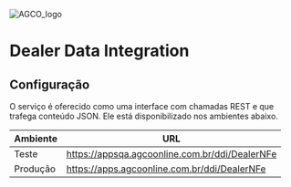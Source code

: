 ![AGCO_logo](http://www.agco.com.br/content/agcocorp/pt_BR/_jcr_content/footermainparsys/footer/footerlogoimage.img.png/1485893878104.png)
# Dealer Data Integration

## Configuração
O serviço é oferecido como uma interface com chamadas REST e que trafega conteúdo JSON. Ele está disponibilizado nos ambientes abaixo.

|Ambiente|	URL|
|----|----|
|Teste|https://appsqa.agcoonline.com.br/ddi/DealerNFe||
|Produção|	https://apps.agcoonline.com.br/ddi/DealerNFe|

